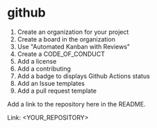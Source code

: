 # github

1. Create an organization for your project
0. Create a board in the organization
0. Use "Automated Kanban with Reviews" 
0. Create a CODE_OF_CONDUCT
0. Add a license
0. Add a contributing
0. Add a badge to displays Github Actions status
0. Add an Issue templates
0. Add a pull request template

Add a link to the repository here in the README.

Link: <YOUR_REPOSITORY>
